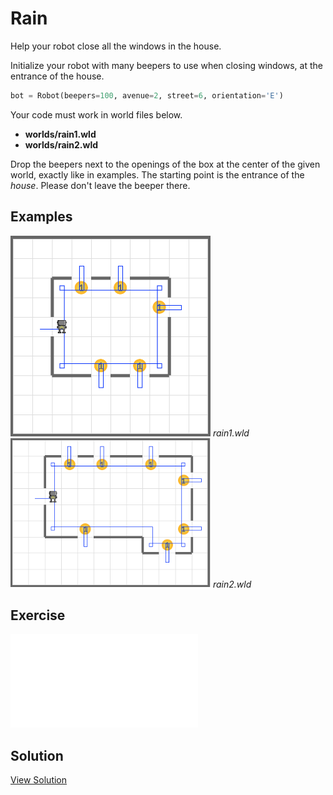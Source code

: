 # Rain

Help your robot close all the windows in the house.

Initialize your robot with many beepers to use when closing windows, at the entrance of the house.

```python
bot = Robot(beepers=100, avenue=2, street=6, orientation='E')
```

Your code must work in world files below.

- **worlds/rain1.wld**
- **worlds/rain2.wld**

Drop the beepers next to the openings of the box at the center of the given world, exactly like in examples. The starting point is the entrance of the *house*. Please don't leave the beeper there.

## Examples

<img src="../assets/02-4-rain1-after.png" style="max-width:320px" />
<em>rain1.wld</em>

<img src="../assets/02-4-rain2-after.png" style="max-width:320px" />
<em>rain2.wld</em>

## Exercise

<iframe class="u-pad-embed" src="../pads/rain/
exercise_embed/" frameborder="0"></iframe>

## Solution

<a class="c-button" href="../02-4-rain-solution">View Solution</a>

